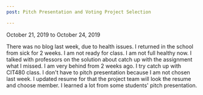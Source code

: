 ```yaml
---
post: Pitch Presentation and Voting Project Selection

---
```


October 21, 2019 to October 24, 2019

There was no blog last week, due to health issues. I returned in the school from sick for 2 weeks. I am not ready for class. I am not full healthy now. I talked with professors on the solution about catch up with the assignment what I missed. I am very behind from 2 weeks ago. I try catch up with CIT480 class. I don't have to pitch presentation because I am not chosen last week. I updated resume for that the project team will look the resume and choose member. I learned a lot from some students' pitch presentation.
